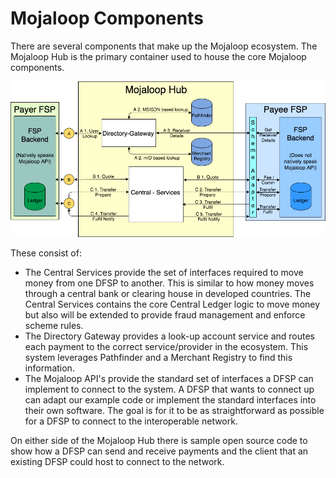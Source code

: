 # Mojaloop Components

There are several components that make up the Mojaloop ecosystem.  The Mojaloop Hub is the primary container used to house the core Mojaloop components.  

![End-to-end Mojaloop System](../.gitbook/assets/arch-flows-end-to-end-mini.png)

These consist of:

* The Central Services provide the set of interfaces required to move money from one DFSP to another. This is similar to how money moves through a central bank or clearing house in developed countries. The Central Services contains the core Central Ledger logic to move money but also will be extended to provide fraud management and enforce scheme rules.
* The Directory Gateway provides a look-up account service and routes each payment to the correct service/provider in the ecosystem.  This system leverages Pathfinder and a Merchant Registry to find this information.
* The Mojaloop API's provide the standard set of interfaces a DFSP can implement to connect to the system. A DFSP that wants to connect up can adapt our example code or implement the standard interfaces into their own software. The goal is for it to be as straightforward as possible for a DFSP to connect to the interoperable network.

On either side of the Mojaloop Hub there is sample open source code to show how a DFSP can send and receive payments and the client that an existing DFSP could host to connect to the network.

